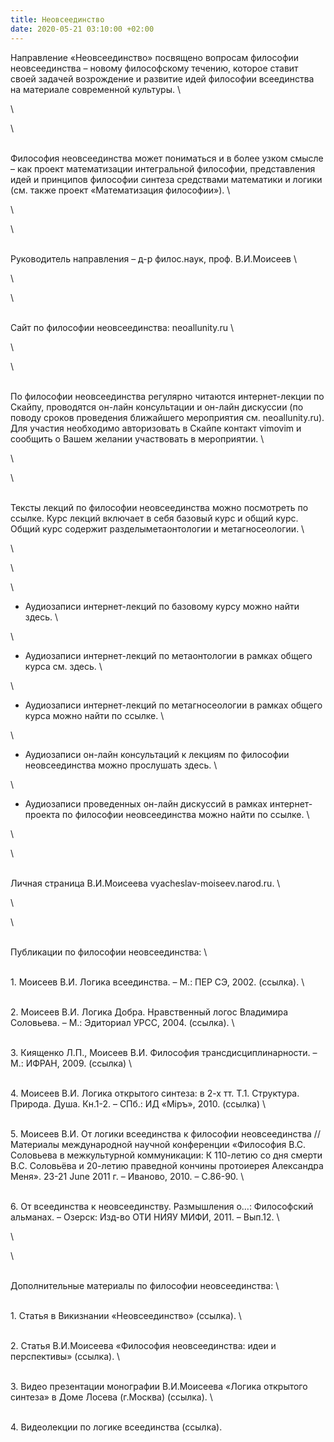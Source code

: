 ```yaml
---
title: Неовсеединство
date: 2020-05-21 03:10:00 +02:00
---
```



Направление «Неовсеединство» посвящено вопросам философии неовсеединства – новому философскому течению, которое ставит своей задачей возрождение и развитие идей философии всеединства на материале современной культуры.
\

\

\

\
Философия неовсеединства может пониматься и в более узком смысле – как проект математизации интегральной философии, представления идей и принципов философии синтеза средствами математики и логики (см. также проект «Математизация философии»).
\

\

\

\
Руководитель направления – д-р филос.наук, проф. В.И.Моисеев
\

\

\

\
Сайт по философии неовсеединства: neoallunity.ru
\

\

\

\
По философии неовсеединства регулярно читаются интернет-лекции по Скайпу, проводятся он-лайн консультации и он-лайн дискуссии (по поводу сроков проведения ближайшего мероприятия см. neoallunity.ru). Для участия необходимо авторизовать в Скайпе контакт vimovim и сообщить о Вашем желании участвовать в мероприятии.
\

\

\

\
Тексты лекций по философии неовсеединства можно посмотреть по ссылке. Курс лекций включает в себя базовый курс и общий курс. Общий курс содержит разделыметаонтологии и метагносеологии.
\

\

\

\
- Аудиозаписи интернет-лекций по базовому курсу можно найти здесь.
\

\
- Аудиозаписи интернет-лекций по метаонтологии в рамках общего курса см. здесь.
\

\
- Аудиозаписи интернет-лекций по метагносеологии в рамках общего курса можно найти по ссылке.
\

\
- Аудиозаписи он-лайн консультаций к лекциям по философии неовсеединства можно прослушать здесь.
\

\
- Аудиозаписи проведенных он-лайн дискуссий в рамках интернет-проекта по философии неовсеединства можно найти по ссылке.
\

\

\

\
Личная страница В.И.Моисеева vyacheslav-moiseev.narod.ru.
\

\

\

\
Публикации по философии неовсеединства:
\

\
1\. Моисеев В.И. Логика всеединства. – М.: ПЕР СЭ, 2002. (ссылка).
\

\
2\. Моисеев В.И. Логика Добра. Нравственный логос Владимира Соловьева. – М.: Эдиториал УРСС, 2004. (ссылка).
\

\
3\. Киященко Л.П., Моисеев В.И. Философия трансдисциплинарности. – М.: ИФРАН, 2009. (ссылка)
\

\
4\. Моисеев В.И. Логика открытого синтеза: в 2-х тт. Т.1. Структура. Природа. Душа. Кн.1-2. – СПб.: ИД «Мiръ», 2010. (ссылка)
\

\
5\. Моисеев В.И. От логики всеединства к философии неовсеединства // Материалы международной научной конференции «Философия В.С. Соловьева в межкультурной коммуникации: К 110-летию со дня смерти В.С. Соловьёва и 20-летию праведной кончины протоиерея Александра Меня». 23-21 June 2011 г. – Иваново, 2010. – С.86-90.
\

\
6\. От всеединства к неовсеединству. Размышления о…: Философский альманах. – Озерск: Изд-во ОТИ НИЯУ МИФИ, 2011. – Вып.12.
\

\

\

\
Дополнительные материалы по философии неовсеединства:
\

\
1\. Статья в Викизнании «Неовсеединство» (ссылка).
\

\
2\. Статья В.И.Моисеева «Философия неовсеединства: идеи и перспективы» (ссылка).
\

\
3\. Видео презентации монографии В.И.Моисеева «Логика открытого синтеза» в Доме Лосева (г.Москва) (ссылка).
\

\
4\. Видеолекции по логике всеединства (ссылка).